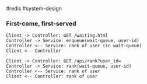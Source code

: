#redis #system-design

### First-come, first-served

```plantuml
Client -> Controller: GET /waiting.html
Controller -> Service: enqueue(wait-queue, user-id)
Controller <-- Service: rank of user (in wait-queue)
Client <-- Controller

Client -> Controller: GET /api/rank?user_id=
Controller -> Service: rank(wait-queue, user-id)
Controller <-- Service: rank of user
Client <-- Controller: rank of user
```
